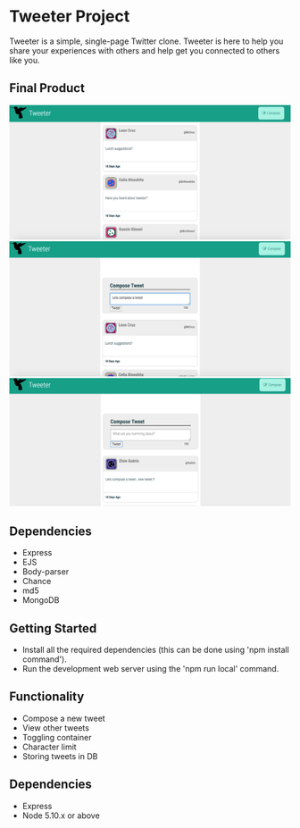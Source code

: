 # Tweeter Project

Tweeter is a simple, single-page Twitter clone. Tweeter is here to help you share your experiences with others and help get you connected to others like you.

## Final Product
!["Screenshot of Home Page "](https://github.com/JashanKhela/tweeter/blob/master/docs/tweeter-home-page.png?raw=true)
!["Screenshot of Composing a tweet "](https://github.com/JashanKhela/tweeter/blob/master/docs/compose-tweet.png?raw=true)
!["Screenshot of New Tweet "](https://github.com/JashanKhela/tweeter/blob/master/docs/new-tweet.png?raw=true)


## Dependencies

- Express
- EJS
- Body-parser
- Chance
- md5
- MongoDB

## Getting Started

- Install all the required dependencies (this can be done using 'npm install <package> command').
- Run the development web server using the 'npm run local' command.

## Functionality

- Compose a new tweet
- View other tweets
- Toggling container
- Character limit
- Storing tweets in DB


## Dependencies

- Express
- Node 5.10.x or above
